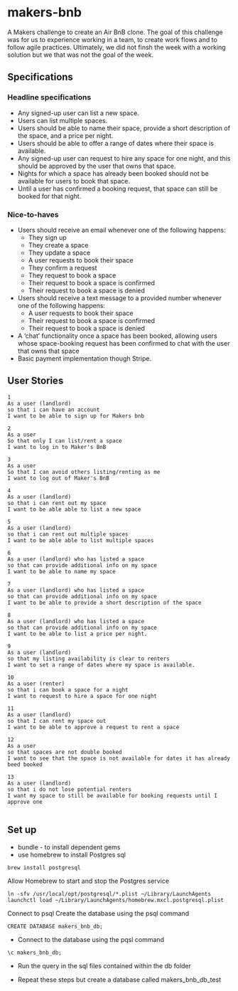 # makers-bnb
A Makers challenge to create an Air BnB clone. The goal of this challenge was for us to experience working in a team, to create work flows and to follow agile practices. Ultimately, we did not finsh the week with a working solution but we that was not the goal of the week.  

## Specifications

### Headline specifications
* Any signed-up user can list a new space.
* Users can list multiple spaces.
* Users should be able to name their space, provide a short description of the space, and a price per night.
* Users should be able to offer a range of dates where their space is available.
* Any signed-up user can request to hire any space for one night, and this should be approved by the user that owns that space.
* Nights for which a space has already been booked should not be available for users to book that space.
* Until a user has confirmed a booking request, that space can still be booked for that night.

### Nice-to-haves
* Users should receive an email whenever one of the following happens:
  * They sign up
  * They create a space
  * They update a space
  * A user requests to book their space
  * They confirm a request
  * They request to book a space
  * Their request to book a space is confirmed
  * Their request to book a space is denied
* Users should receive a text message to a provided number whenever one of the following happens:
  * A user requests to book their space
  * Their request to book a space is confirmed
  * Their request to book a space is denied
* A ‘chat’ functionality once a space has been booked, allowing users whose space-booking request has been confirmed to chat with the user that owns that space
* Basic payment implementation though Stripe.


## User Stories
```
1
As a user (landlord)
so that i can have an account
I want to be able to sign up for Makers bnb

2
As a user
So that only I can list/rent a space
I want to log in to Maker's BnB

3
As a user
So that I can avoid others listing/renting as me
I want to log out of Maker's BnB

4
As a user (landlord)
so that i can rent out my space
I want to be able able to list a new space

5
As a user (landlord)
so that i can rent out multiple spaces
I want to be able able to list multiple spaces

6
As a user (landlord) who has listed a space
so that can provide additional info on my space
I want to be able to name my space

7
As a user (landlord) who has listed a space
so that can provide additional info on my space
I want to be able to provide a short description of the space

8
As a user (landlord) who has listed a space
so that can provide additional info on my space
I want to be able to list a price per night.

9
As a user (landlord)
so that my listing availability is clear to renters  
I want to set a range of dates where my space is available.

10
As a user (renter)
so that i can book a space for a night
I want to request to hire a space for one night

11
As a user (landlord)
so that I can rent my space out
I want to be able to approve a request to rent a space

12
As a user
so that spaces are not double booked
I want to see that the space is not available for dates it has already beed booked

13
As a user (landlord)
so that i do not lose potential renters
I want my space to still be available for booking requests until I approve one


```

## Set up
* bundle - to install dependent gems
* use homebrew to install Postgres sql


```
brew install postgresql
```

Allow Homebrew to start and stop the Postgres service

```
ln -sfv /usr/local/opt/postgresql/*.plist ~/Library/LaunchAgents
launchctl load ~/Library/LaunchAgents/homebrew.mxcl.postgresql.plist
```

Connect to psql
Create the database using the psql command

```
CREATE DATABASE makers_bnb_db;
```

* Connect to the database using the pqsl command

```
\c makers_bnb_db;
```

* Run the query in the sql files contained within the db folder

* Repeat these steps but create a database called makers_bnb_db_test
